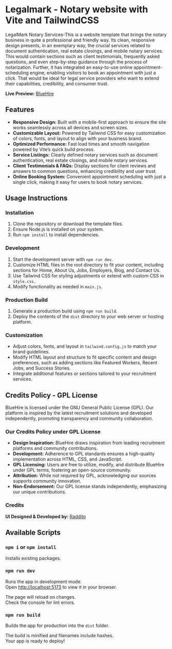 # Legalmark - Notary website with Vite and TailwindCSS

LegalMark Notary Services-This is a website template that brings the notary business in quite a professional and friendly way. Its clean, responsive design presents, in an exemplary way, the crucial services related to document authentication, real estate closings, and mobile notary services. This would contain sections such as client testimonials, frequently asked questions, and even step-by-step guidance through the process of notarization. Further, it has integrated an easy-to-use online appointment-scheduling engine, enabling visitors to book an appointment with just a click. That would be ideal for legal service providers who want to extend their capabilities, credibility, and consumer trust.

**Live Preview:** [BlueHire](https://legalmark.netlify.app/)

## Features

- **Responsive Design:** Built with a mobile-first approach to ensure the site works seamlessly across all devices and screen sizes.
- **Customizable Layout:** Powered by Tailwind CSS for easy customization of colors, fonts, and layout to align with your business brand.
- **Optimized Performance:** Fast load times and smooth navigation powered by Vite’s quick build process.
- **Service Listings:** Clearly defined notary services such as document authentication, real estate closings, and mobile notary services.
- **Client Testimonials & FAQs:** Display sections for client reviews and answers to common questions, enhancing credibility and user trust.
- **Online Booking System:** Convenient appointment scheduling with just a single click, making it easy for users to book notary services.

## Usage Instructions

### Installation

1. Clone the repository or download the template files.
2. Ensure Node.js is installed on your system.
3. Run `npm install` to install dependencies.

### Development

1. Start the development server with `npm run dev`.
2. Customize HTML files in the root directory to fit your content, including sections for Home, About Us, Jobs, Employers, Blog, and Contact Us.
3. Use Tailwind CSS for styling adjustments or extend with custom CSS in `style.css`.
4. Modify functionality as needed in `main.js`.

### Production Build

1. Generate a production build using `npm run build`.
2. Deploy the contents of the `dist` directory to your web server or hosting platform.

### Customization

- Adjust colors, fonts, and layout in `tailwind.config.js` to match your brand guidelines.
- Modify HTML layout and structure to fit specific content and design preferences, such as adding sections like Featured Workers, Recent Jobs, and Success Stories.
- Integrate additional features or sections tailored to your recruitment services.

## Credits Policy - GPL License

BlueHire is licensed under the GNU General Public License (GPL). Our platform is inspired by the latest recruitment solutions and developed independently, promoting transparency and community collaboration.

### Our Credits Policy under GPL License

- **Design Inspiration:** BlueHire draws inspiration from leading recruitment platforms and community contributions.
- **Development:** Adherence to GPL standards ensures a high-quality implementation across HTML, CSS, and JavaScript.
- **GPL Licensing:** Users are free to utilize, modify, and distribute BlueHire under GPL terms, fostering an open-source community.
- **Attribution:** While not required by GPL, acknowledging our sources supports community innovation.
- **Non-Endorsement:** Our GPL license stands independently, emphasizing our unique contributions.

### Credits

**UI Designed & Developed by:** [Raddito](https://raddito.com/)

## Available Scripts

### `npm i` or `npm install`

Installs existing packages.

### `npm run dev`

Runs the app in development mode.\
Open [http://localhost:5173](http://localhost:5173) to view it in your browser.

The page will reload on changes.\
Check the console for lint errors.

### `npm run build`

Builds the app for production into the `dist` folder.

The build is minified and filenames include hashes.\
Your app is ready to deploy!
